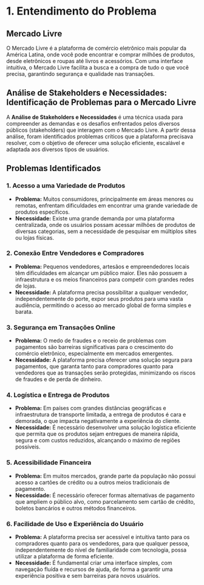 # **1. Entendimento do Problema**

## **Mercado Livre**

O Mercado Livre é a plataforma de comércio eletrônico mais popular da América Latina, onde você pode encontrar e comprar milhões de produtos, desde eletrônicos e roupas até livros e acessórios. Com uma interface intuitiva, o Mercado Livre facilita a busca e a compra de tudo o que você precisa, garantindo segurança e qualidade nas transações.

## **Análise de Stakeholders e Necessidades: Identificação de Problemas para o Mercado Livre**

A **Análise de Stakeholders e Necessidades** é uma técnica usada para compreender as demandas e os desafios enfrentados pelos diversos públicos (stakeholders) que interagem com o Mercado Livre. A partir dessa análise, foram identificados problemas críticos que a plataforma precisava resolver, com o objetivo de oferecer uma solução eficiente, escalável e adaptada aos diversos tipos de usuários.

## Problemas Identificados 

### 1. Acesso a uma Variedade de Produtos
- **Problema:** Muitos consumidores, principalmente em áreas menores ou remotas, enfrentam dificuldades em encontrar uma grande variedade de produtos específicos.
- **Necessidade:** Existe uma grande demanda por uma plataforma centralizada, onde os usuários possam acessar milhões de produtos de diversas categorias, sem a necessidade de pesquisar em múltiplos sites ou lojas físicas.

### 2. Conexão Entre Vendedores e Compradores
- **Problema:** Pequenos vendedores, artesãos e empreendedores locais têm dificuldades em alcançar um público maior. Eles não possuem a infraestrutura e os meios financeiros para competir com grandes redes de lojas.
- **Necessidade:** A plataforma precisa possibilitar a qualquer vendedor, independentemente do porte, expor seus produtos para uma vasta audiência, permitindo o acesso ao mercado global de forma simples e barata.

### 3. Segurança em Transações Online
- **Problema:** O medo de fraudes e o receio de problemas com pagamentos são barreiras significativas para o crescimento do comércio eletrônico, especialmente em mercados emergentes.
- **Necessidade:** A plataforma precisa oferecer uma solução segura para pagamentos, que garanta tanto para compradores quanto para vendedores que as transações serão protegidas, minimizando os riscos de fraudes e de perda de dinheiro.

### 4. Logística e Entrega de Produtos
- **Problema:** Em países com grandes distâncias geográficas e infraestrutura de transporte limitada, a entrega de produtos é cara e demorada, o que impacta negativamente a experiência do cliente.
- **Necessidade:** É necessário desenvolver uma solução logística eficiente que permita que os produtos sejam entregues de maneira rápida, segura e com custos reduzidos, alcançando o máximo de regiões possíveis.

### 5. Acessibilidade Financeira
- **Problema:** Em muitos mercados, grande parte da população não possui acesso a cartões de crédito ou a outros meios tradicionais de pagamento.
- **Necessidade:** É necessário oferecer formas alternativas de pagamento que ampliem o público alvo, como parcelamento sem cartão de crédito, boletos bancários e outros métodos financeiros.

### 6. Facilidade de Uso e Experiência do Usuário
- **Problema:** A plataforma precisa ser acessível e intuitiva tanto para os compradores quanto para os vendedores, para que qualquer pessoa, independentemente do nível de familiaridade com tecnologia, possa utilizar a plataforma de forma eficiente.
- **Necessidade:** É fundamental criar uma interface simples, com navegação fluída e recursos de ajuda, de forma a garantir uma experiência positiva e sem barreiras para novos usuários.